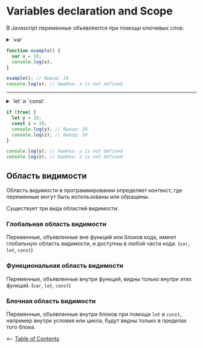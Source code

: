 # Variables declaration and Scope
В Javascript переменные объявляются при помощи ключевых слов:
<details><summary>`var`</summary>
<i>Переменные, объявленные при помощи `var` имеют <b>функциональную</b> область видимости (functional scope). Они видны внутри функции в 
которой были объявлены</i>
</details>

```js
function example() {
  var x = 10;
  console.log(x);
}

example(); // Вывод: 10
console.log(x); // Ошибка: x is not defined

```
---
<details><summary>`let` и `const`</summary>
<i>Переменные, объявленные при помощи `let` и `const` имеют <b>блочную</b> область видимости</i>
</details>

```js
if (true) {
  let y = 20;
  const z = 30;
  console.log(y); // Вывод: 20
  console.log(z); // Вывод: 30
}

console.log(y); // Ошибка: y is not defined
console.log(z); // Ошибка: z is not defined
```

## Область видимости
Область видимости в программировании определяет контекст, где переменные могут быть использованы или обращены.  

Существует три вида областей видимости:

### Глобальная область видимости
Переменные, объявленные вне функций или блоков кода, имеют глобальную область видимости, и доступны в любой части кода. (`var`, `let`, `const`)

### Функциональная область видимости
Переменные, объявленные внутри функций, видны только внутри этих функций. (`var`, `let`, `const`)

### Блочная область видимости
Переменные, объявленные внутри блоков при помощи `let` и `const`, например внутри условия или цикла, будут видны только в пределах того 
блока.

<– [Table of Contents](./README.md/#table-of-contents)
